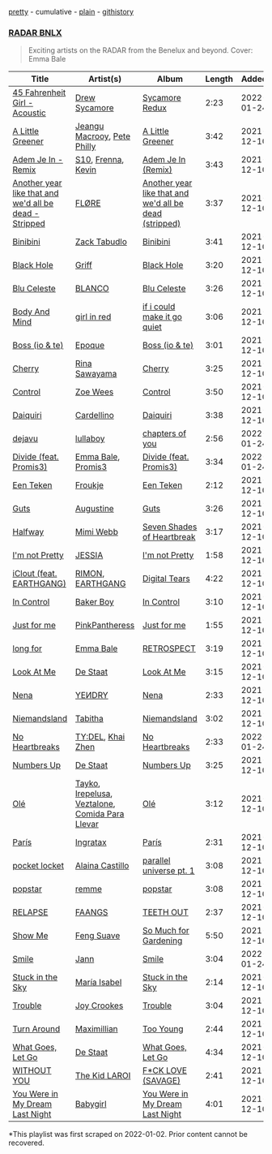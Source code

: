[pretty](/playlists/pretty/37i9dQZF1DXaxwXKCsImRe.md) - cumulative - [plain](/playlists/plain/37i9dQZF1DXaxwXKCsImRe) - [githistory](https://github.githistory.xyz/mackorone/spotify-playlist-archive/blob/main/playlists/plain/37i9dQZF1DXaxwXKCsImRe)

### [RADAR BNLX](https://open.spotify.com/playlist/5PI9N3InPPtYz6UBLMEA8w)

> Exciting artists on the RADAR from the Benelux and beyond\. Cover: Emma Bale

| Title | Artist(s) | Album | Length | Added | Removed |
|---|---|---|---|---|---|
| [45 Fahrenheit Girl \- Acoustic](https://open.spotify.com/track/4LNvWLzX0GFVaqNJP1cwsn) | [Drew Sycamore](https://open.spotify.com/artist/2hyMuTjcOQsuC1QV0paUBA) | [Sycamore Redux](https://open.spotify.com/album/6ZMmz3oxPCor3rI0Nrx5re) | 2:23 | 2022-01-24 |  |
| [A Little Greener](https://open.spotify.com/track/50WSTB17FinNJd92BGcRFc) | [Jeangu Macrooy](https://open.spotify.com/artist/3t9HafA5eFHM992s4GZ0Gr), [Pete Philly](https://open.spotify.com/artist/0DD1CBUI4ypYSqvKUyjNoO) | [A Little Greener](https://open.spotify.com/album/1Ex7TUmPx3WUaujVqsgZXk) | 3:42 | 2021-12-10 |  |
| [Adem Je In \- Remix](https://open.spotify.com/track/5F469F5Dk2Zzm6BpP0OhVq) | [S10](https://open.spotify.com/artist/1zT9SWCzN45r7oVhy0VYLK), [Frenna](https://open.spotify.com/artist/6m1LYS5NQonxjOcQFPQOb5), [Kevin](https://open.spotify.com/artist/0IxgA9wO4Op3CSnPlhfwV1) | [Adem Je In \(Remix\)](https://open.spotify.com/album/2s2Jz2xKZrfaSqY9HK6sOe) | 3:43 | 2021-12-10 |  |
| [Another year like that and we'd all be dead \- Stripped](https://open.spotify.com/track/3opGpYcaarSepS5e9Qq05g) | [FLØRE](https://open.spotify.com/artist/5aUy7Z5Q1m6f9fNp8or3sD) | [Another year like that and we'd all be dead \(stripped\)](https://open.spotify.com/album/1Ft7nREIGt0NIX7h7fW6Ef) | 3:37 | 2021-12-10 |  |
| [Binibini](https://open.spotify.com/track/2X5AFygz5SDYlXagyPw8kX) | [Zack Tabudlo](https://open.spotify.com/artist/67IN4cLJ7798gUapyZlmac) | [Binibini](https://open.spotify.com/album/0oJLtle44OSumLZj1WDEf0) | 3:41 | 2021-12-10 |  |
| [Black Hole](https://open.spotify.com/track/6xw8ld1ztoCKifwTN6uGDq) | [Griff](https://open.spotify.com/artist/5RJFJWYgtgWktosLrUDzff) | [Black Hole](https://open.spotify.com/album/0ogiikOppOfG6kkhtC5BDz) | 3:20 | 2021-12-10 |  |
| [Blu Celeste](https://open.spotify.com/track/0BeXxjO6mgLDzg4xA6UheO) | [BLANCO](https://open.spotify.com/artist/1MRiIeZbc0cRuxOafDUCtH) | [Blu Celeste](https://open.spotify.com/album/7zFt7hLRPxemmlzVzg5uec) | 3:26 | 2021-12-10 |  |
| [Body And Mind](https://open.spotify.com/track/3IRooi7Z3RsocwcQblHza8) | [girl in red](https://open.spotify.com/artist/3uwAm6vQy7kWPS2bciKWx9) | [if i could make it go quiet](https://open.spotify.com/album/10nQ1u8Y1zlOb61zwZavDk) | 3:06 | 2021-12-10 |  |
| [Boss \(io & te\)](https://open.spotify.com/track/5lXDYzI9tKb6Vx6Wg1yq4a) | [Epoque](https://open.spotify.com/artist/5xNhapdkr2QQJoAkK9h67k) | [Boss \(io & te\)](https://open.spotify.com/album/6dQS4H6TAnoFx45RGVrGVy) | 3:01 | 2021-12-10 |  |
| [Cherry](https://open.spotify.com/track/36RGU7buus2UUtrPZ78hkR) | [Rina Sawayama](https://open.spotify.com/artist/2KEqzdPS7M5YwGmiuPTdr5) | [Cherry](https://open.spotify.com/album/07wf8AuTUtfUR9MlopkRBM) | 3:25 | 2021-12-10 |  |
| [Control](https://open.spotify.com/track/50Td3qilgs8BLtv8mHyT1t) | [Zoe Wees](https://open.spotify.com/artist/03d2mJXSMtuPI0nIvLnhoS) | [Control](https://open.spotify.com/album/4w177LbRYa3z07NifGptFp) | 3:50 | 2021-12-10 |  |
| [Daiquiri](https://open.spotify.com/track/41fg4zU6tNKqs46Z59Fihs) | [Cardellino](https://open.spotify.com/artist/7HFja6X48hWE58m3pQnGV0) | [Daiquiri](https://open.spotify.com/album/0NxNkoYvI2RWfssxRxtLKg) | 3:38 | 2021-12-10 |  |
| [dejavu](https://open.spotify.com/track/4GwIJFFipIzqF6ZvQ9vZd7) | [lullaboy](https://open.spotify.com/artist/7zrkFhYAp6dBxsydmJkouN) | [chapters of you](https://open.spotify.com/album/18eOvYtQDGoNqP8Cnn2GF4) | 2:56 | 2022-01-24 |  |
| [Divide \(feat\. Promis3\)](https://open.spotify.com/track/6xAt3TGyEhAkWJsJggwA27) | [Emma Bale](https://open.spotify.com/artist/1vlR56ECqMAOA2mUTcTgPV), [Promis3](https://open.spotify.com/artist/67klEFn7sTV209voBTSZB8) | [Divide \(feat\. Promis3\)](https://open.spotify.com/album/06Fh29APHSqF8pQvbxYy0W) | 3:34 | 2022-01-24 |  |
| [Een Teken](https://open.spotify.com/track/4YWS5c1tKeLFFiuZuSCg10) | [Froukje](https://open.spotify.com/artist/0uBVyPbLZRDNEBiA4fZUlp) | [Een Teken](https://open.spotify.com/album/5JRilfWaLp7MmGybgpS04Q) | 2:12 | 2021-12-10 |  |
| [Guts](https://open.spotify.com/track/5cVBkcYGi6aiG4cnTMfN6x) | [Augustine](https://open.spotify.com/artist/1esNGCDFDiy6sKEqPhlLb4) | [Guts](https://open.spotify.com/album/6szOt2A9ABSPorygYiIKY1) | 3:26 | 2021-12-10 |  |
| [Halfway](https://open.spotify.com/track/3dKMVCShHl7cT4IMoxj8x0) | [Mimi Webb](https://open.spotify.com/artist/3GxKJzJK4LpsYGXQrw77wz) | [Seven Shades of Heartbreak](https://open.spotify.com/album/7kYQPT7i8PrKsTG3dsXe4r) | 3:17 | 2021-12-10 |  |
| [I'm not Pretty](https://open.spotify.com/track/3promGTTwsn1N5D6RzaFMV) | [JESSIA](https://open.spotify.com/artist/6DdbeAeBlrYj8bNToZv4TY) | [I'm not Pretty](https://open.spotify.com/album/7kpMsNJoM5X8kntRP4OzFg) | 1:58 | 2021-12-10 |  |
| [iClout \(feat\. EARTHGANG\)](https://open.spotify.com/track/61dvMPhVqB2iWGHQU6BjyK) | [RIMON](https://open.spotify.com/artist/4DtUsfaVQBhypuwYmobdSm), [EARTHGANG](https://open.spotify.com/artist/5MbNzCW3qokGyoo9giHA3V) | [Digital Tears](https://open.spotify.com/album/6dEZTAWhslVOPZc3SU18oD) | 4:22 | 2021-12-10 |  |
| [In Control](https://open.spotify.com/track/5xgsrlbxfmAZR8t57ljK5t) | [Baker Boy](https://open.spotify.com/artist/6Qpa8xhGsGitz4WBf4BkpK) | [In Control](https://open.spotify.com/album/6rfcQP2rywiV6reYrP9LOJ) | 3:10 | 2021-12-10 |  |
| [Just for me](https://open.spotify.com/track/6OTKVgVpVaVjhRLYizPJKA) | [PinkPantheress](https://open.spotify.com/artist/78rUTD7y6Cy67W1RVzYs7t) | [Just for me](https://open.spotify.com/album/00fcDjvEq4elj756TESO0c) | 1:55 | 2021-12-10 |  |
| [long for](https://open.spotify.com/track/1TxLvSFDtHljzooqeyFKdX) | [Emma Bale](https://open.spotify.com/artist/1vlR56ECqMAOA2mUTcTgPV) | [RETROSPECT](https://open.spotify.com/album/32Ni3cNuxsKj5xiLkVc1Sf) | 3:19 | 2021-12-10 |  |
| [Look At Me](https://open.spotify.com/track/5ztdptHqHe9Jt0NzI3Powe) | [De Staat](https://open.spotify.com/artist/4rZJKub3qA5t1yYcT3qmm4) | [Look At Me](https://open.spotify.com/album/14PdkPdvr3NsCVzqKrlvkJ) | 3:15 | 2021-12-10 |  |
| [Nena](https://open.spotify.com/track/4fWY8QZsAhEF0WeI20QhMj) | [YEИDRY](https://open.spotify.com/artist/3Lk9AWrpD4bminO5LwmBOw) | [Nena](https://open.spotify.com/album/6GeMiynuj56geayA7AqRra) | 2:33 | 2021-12-10 |  |
| [Niemandsland](https://open.spotify.com/track/6HhIYDdrEDrop9DysAOdma) | [Tabitha](https://open.spotify.com/artist/7iBY1RLWDV5zX9NDNQxurm) | [Niemandsland](https://open.spotify.com/album/2MEH4QZXoKYJIKMHv1c4Xi) | 3:02 | 2021-12-10 |  |
| [No Heartbreaks](https://open.spotify.com/track/5TLj0QzjflQoywGR7Sa5zS) | [TY:DEL](https://open.spotify.com/artist/2hPhnwoTrcoFeuP9pwdClH), [Khai Zhen](https://open.spotify.com/artist/3GldAoLXb21txq84tbuuuz) | [No Heartbreaks](https://open.spotify.com/album/6QzGa63zg83NsFzqZGznBz) | 2:33 | 2022-01-24 |  |
| [Numbers Up](https://open.spotify.com/track/45vFhToZg8ABIXKAp3nggm) | [De Staat](https://open.spotify.com/artist/4rZJKub3qA5t1yYcT3qmm4) | [Numbers Up](https://open.spotify.com/album/5nV448yp33kVXzPAZ2BwwU) | 3:25 | 2021-12-10 |  |
| [Olé](https://open.spotify.com/track/6cTSInCxBcwkxzPkPWgeZa) | [Tayko](https://open.spotify.com/artist/3TqicTPfXQLiPPZWKtHk0m), [Irepelusa](https://open.spotify.com/artist/3KaNWDYObY73SDpcZBRzuw), [Veztalone](https://open.spotify.com/artist/5KhJh3jJOH5EkZiplQLw5h), [Comida Para Llevar](https://open.spotify.com/artist/6ybUCb9uQ4fd6gtIptuaYO) | [Olé](https://open.spotify.com/album/3Hb5IQlGre1L2S6VJf3ier) | 3:12 | 2021-12-10 |  |
| [París](https://open.spotify.com/track/4bF2y8rR7GUjrd5LNEvej3) | [Ingratax](https://open.spotify.com/artist/62YF0FglEltB3CnVIjoko8) | [París](https://open.spotify.com/album/6Ktv94u6eUIZBiUiBwOADD) | 2:31 | 2021-12-10 |  |
| [pocket locket](https://open.spotify.com/track/0SWVKG9dVSv0s1qdJKxp5c) | [Alaina Castillo](https://open.spotify.com/artist/0duLKMlcwhyZgqu8zSSjBp) | [parallel universe pt\. 1](https://open.spotify.com/album/4hKWAWw7dOBJvPiwghGWC5) | 3:08 | 2021-12-10 |  |
| [popstar](https://open.spotify.com/track/6C2xaC4vv2eRwLqcy564vw) | [remme](https://open.spotify.com/artist/2yqHVMUJy2Wxl7HVsp4Se5) | [popstar](https://open.spotify.com/album/3QHPerVUNjQTLaEXilaMjE) | 3:08 | 2021-12-10 |  |
| [RELAPSE](https://open.spotify.com/track/3SuTqS0CuFnVxC52vBArPy) | [FAANGS](https://open.spotify.com/artist/2UlXIWBLOjskz5esa7ec2j) | [TEETH OUT](https://open.spotify.com/album/6wE7d28Rxv1y1v2FSaYnW2) | 2:37 | 2021-12-10 |  |
| [Show Me](https://open.spotify.com/track/1Ey1TMpXKQY7rlJ0ZuNc50) | [Feng Suave](https://open.spotify.com/artist/73dudJ9j0HStIhJDU8MjMI) | [So Much for Gardening](https://open.spotify.com/album/3YeM4v2nWzBdcCl9awURhv) | 5:50 | 2021-12-10 |  |
| [Smile](https://open.spotify.com/track/2ApL6VOKSrkgQpReK9CNSo) | [Jann](https://open.spotify.com/artist/61mjebytLODtxAOS9ULCmb) | [Smile](https://open.spotify.com/album/0mdge9D2gBA10epxNEXjLS) | 3:04 | 2022-01-24 |  |
| [Stuck in the Sky](https://open.spotify.com/track/0PZdvrkdzVpIyVCL7KLR2r) | [María Isabel](https://open.spotify.com/artist/318bGJ7GOvMhYhkNOe5kZ5) | [Stuck in the Sky](https://open.spotify.com/album/6lRsrrPqbQaPMSR9KSzega) | 2:14 | 2021-12-10 |  |
| [Trouble](https://open.spotify.com/track/3L7HXWRZMkSR7dEi4ttJOj) | [Joy Crookes](https://open.spotify.com/artist/5XMyhVhi5ZN2pi0Qwi1zXS) | [Trouble](https://open.spotify.com/album/7arfU7Nnx72FDYB83muIRY) | 3:04 | 2021-12-10 |  |
| [Turn Around](https://open.spotify.com/track/2tEnmxLtnpbhuSks6aOxeL) | [Maximillian](https://open.spotify.com/artist/2Q9c6ETFOkDDTy53U7DIgr) | [Too Young](https://open.spotify.com/album/5ZfCvmBhlJhVyKFLits0lx) | 2:44 | 2021-12-10 |  |
| [What Goes, Let Go](https://open.spotify.com/track/1T9PWBFDewu2lz6R2Obydp) | [De Staat](https://open.spotify.com/artist/4rZJKub3qA5t1yYcT3qmm4) | [What Goes, Let Go](https://open.spotify.com/album/5rIh0IGTwv2Y7m10VnJb4k) | 4:34 | 2021-12-10 |  |
| [WITHOUT YOU](https://open.spotify.com/track/27OeeYzk6klgBh83TSvGMA) | [The Kid LAROI](https://open.spotify.com/artist/2tIP7SsRs7vjIcLrU85W8J) | [F\*CK LOVE \(SAVAGE\)](https://open.spotify.com/album/3YjfdLdpQcVI72uKhooZst) | 2:41 | 2021-12-10 |  |
| [You Were in My Dream Last Night](https://open.spotify.com/track/5XdUEaXDQRaSkMT9y2FNvU) | [Babygirl](https://open.spotify.com/artist/6Y2m4AEOS9JFrsK2goyg7T) | [You Were in My Dream Last Night](https://open.spotify.com/album/0r9Qxn2RLpE6naOr0GXcJq) | 4:01 | 2021-12-10 |  |

\*This playlist was first scraped on 2022-01-02. Prior content cannot be recovered.
